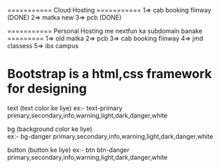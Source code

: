 =========== Cloud Hosting ===========
1=> cab booking fiinway      (DONE)
2=> matka new 
3=> pcb                      (DONE)

=========== Personal Hosting me nextfun ka subdomain banake =========
1=> old matka 
2=> pcb 
3=> cab booking fiinway 
4=> jmd classess 
5=> ibs campus




Bootstrap is a html,css framework for designing 
===============================================
text  (text color ke liye)
ex:- text-primary
primary,secondary,info,warning,light,dark,danger,white

bg (background color ke liye)  
ex:- bg-danger
primary,secondary,info,warning,light,dark,danger,white

button (button ke liye)
ex:- btn btn-danger 
primary,secondary,info,warning,light,dark,danger,white
